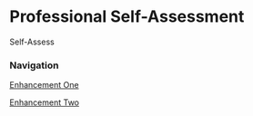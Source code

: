 # Professional Self-Assessment

Self-Assess


### Navigation
  [Enhancement One](./pages/enhancement_one.md) 

  [Enhancement Two](./pages/enhancement_two.md)
